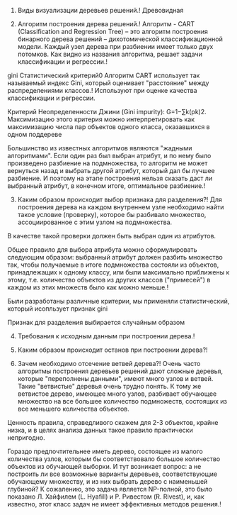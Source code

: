 1. Виды визуализации деревьев решений.!
Древовидная

2. Алгоритм построения дерева решений.!
Алгоритм - CART (Classification and Regression Tree) –
это алгоритм построения бинарного дерева решений – дихотомической классификационной модели.
Каждый узел дерева при разбиении имеет только двух потомков.
Как видно из названия алгоритма, решает задачи классификации и регрессии.!

gini
Статистический критерий0
Алгоритм CART использует так называемый индекс Gini, который оценивает "расстояние" между распределениями классов.!
Используют при оценке качества классификации и регрессии.

Критерий Неопределенности Джини (Gini impurity): G=1−∑k(pk)2.
Максимизацию этого критерия можно интерпретировать как максимизацию числа пар объектов одного класса,
оказавшихся в одном поддереве

Большинство из известных алгоритмов являются "жадными алгоритмами".
Если один раз был выбран атрибут, и по нему было произведено разбиение на подмножества,
то алгоритм не может вернуться назад и выбрать другой атрибут, который дал бы лучшее разбиение.
И поэтому на этапе построения нельзя сказать даст ли выбранный атрибут, в конечном итоге, оптимальное разбиение.!


3. Каким образом происходит выбор признака для разделения?!
Для построения дерева на каждом внутреннем узле необходимо найти такое условие (проверку),
 которое бы разбивало множество, ассоциированное с этим узлом на подмножества.

В качестве такой проверки должен быть выбран один из атрибутов.

Общее правило для выбора атрибута можно сформулировать следующим образом:
выбранный атрибут должен разбить множество так, чтобы получаемые в итоге подмножества состояли из объектов,
принадлежащих к одному классу, или были максимально приближены к этому,
т.е. количество объектов из других классов ("примесей") в каждом из этих множеств было как можно меньше.!

Были разработаны различные критерии, мы применяли статистический, который исопльзует признак gini

Признак для разделения выбирается случайным образом



4. Требования к исходным данным при построении дерева.!


5. Каким образом происходит останов при построении дерева?!


6. Зачем необходимо отсечение ветвей дерева?!
Очень часто алгоритмы построения деревьев решений дают сложные деревья,
которые "переполнены данными", имеют много узлов и ветвей.
Такие "ветвистые" деревья очень трудно понять.
К тому же ветвистое дерево, имеющее много узлов, разбивает обучающее множество на все большее количество подмножеств,
состоящих из все меньшего количества объектов.

Ценность правила, справедливого скажем для 2-3 объектов, крайне низка,
и в целях анализа данных такое правило практически непригодно.

Гораздо предпочтительнее иметь дерево, состоящее из малого количества узлов,
которым бы соответствовало большое количество объектов из обучающей выборки.
 И тут возникает вопрос: а не построить ли все возможные варианты деревьев, соответствующие обучающему множеству,
 и из них выбрать дерево с наименьшей глубиной? К сожалению, это задача является NP-полной,
  это было показано Л. Хайфилем (L. Hyafill) и Р. Ривестом (R. Rivest),
  и, как известно, этот класс задач не имеет эффективных методов решения.!